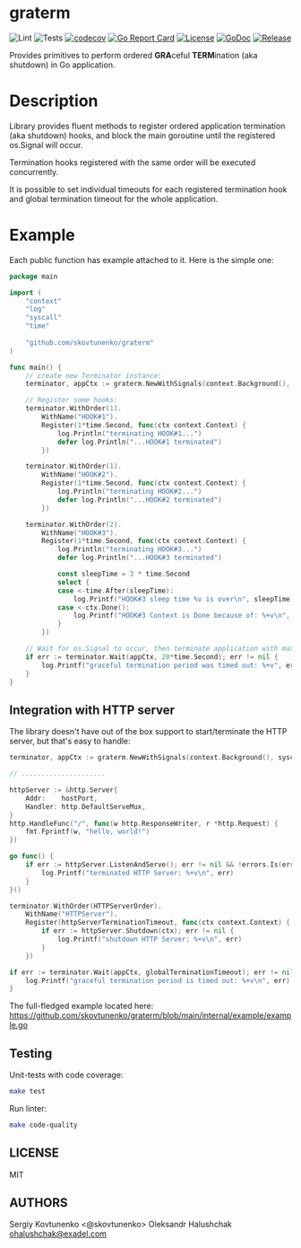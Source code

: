 # graterm

![Lint](https://github.com/skovtunenko/graterm/actions/workflows/golangci-lint.yml/badge.svg?branch=main)
![Tests](https://github.com/skovtunenko/graterm/actions/workflows/test.yml/badge.svg?branch=main)
[![codecov](https://codecov.io/gh/skovtunenko/graterm/branch/main/graph/badge.svg)](https://codecov.io/gh/skovtunenko/graterm)
[![Go Report Card](https://goreportcard.com/badge/github.com/skovtunenko/graterm)](https://goreportcard.com/report/github.com/skovtunenko/graterm)
[![License](https://img.shields.io/github/license/mashape/apistatus.svg)](https://github.com/skovtunenko/graterm/blob/main/LICENSE)
[![GoDoc](https://godoc.org/github.com/skovtunenko/graterm?status.svg)](https://godoc.org/github.com/skovtunenko/graterm)
[![Release](https://img.shields.io/github/release/skovtunenko/graterm.svg?style=flat-square)](https://github.com/skovtunenko/graterm/releases/latest)

Provides primitives to perform ordered **GRA**ceful **TERM**ination (aka shutdown) in Go application.

# Description

Library provides fluent methods to register ordered application termination (aka shutdown) hooks,
and block the main goroutine until the registered os.Signal will occur. 

Termination hooks registered with the same order will be executed concurrently.

It is possible to set individual timeouts for each registered termination hook and global termination timeout for the whole application.

# Example

Each public function has example attached to it. Here is the simple one:

```go
package main

import (
	"context"
	"log"
	"syscall"
	"time"
	
	"github.com/skovtunenko/graterm"
)

func main() {
	// create new Terminator instance:
	terminator, appCtx := graterm.NewWithSignals(context.Background(), syscall.SIGINT, syscall.SIGTERM)

	// Register some hooks:
    terminator.WithOrder(1).
        WithName("HOOK#1").
        Register(1*time.Second, func(ctx context.Context) {
            log.Println("terminating HOOK#1...")
            defer log.Println("...HOOK#1 terminated")
        })

    terminator.WithOrder(1).
        WithName("HOOK#2").
        Register(1*time.Second, func(ctx context.Context) {
            log.Println("terminating HOOK#2...")
            defer log.Println("...HOOK#2 terminated")
        })

    terminator.WithOrder(2).
        WithName("HOOK#3").
        Register(1*time.Second, func(ctx context.Context) {
            log.Println("terminating HOOK#3...")
            defer log.Println("...HOOK#3 terminated")

            const sleepTime = 3 * time.Second
            select {
            case <-time.After(sleepTime):
                log.Printf("HOOK#3 sleep time %v is over\n", sleepTime)
            case <-ctx.Done():
                log.Printf("HOOK#3 Context is Done because of: %+v\n", ctx.Err())
            }
        })

    // Wait for os.Signal to occur, then terminate application with maximum timeout of 20 seconds:
    if err := terminator.Wait(appCtx, 20*time.Second); err != nil {
        log.Printf("graceful termination period was timed out: %+v", err)
    }
}
```

Integration with HTTP server
-----------

The library doesn't have out of the box support to start/terminate the HTTP server, but that's easy to handle:

```go
terminator, appCtx := graterm.NewWithSignals(context.Background(), syscall.SIGINT, syscall.SIGTERM)

// .....................

httpServer := &http.Server{
    Addr:    hostPort,
    Handler: http.DefaultServeMux,
}
http.HandleFunc("/", func(w http.ResponseWriter, r *http.Request) {
    fmt.Fprintf(w, "hello, world!")
})

go func() {
    if err := httpServer.ListenAndServe(); err != nil && !errors.Is(err, http.ErrServerClosed) {
        log.Printf("terminated HTTP Server: %+v\n", err)
    }
}()

terminator.WithOrder(HTTPServerOrder).
    WithName("HTTPServer").
    Register(httpServerTerminationTimeout, func(ctx context.Context) {
        if err := httpServer.Shutdown(ctx); err != nil { 
            log.Printf("shutdown HTTP Server: %+v\n", err)
        }
    })

if err := terminator.Wait(appCtx, globalTerminationTimeout); err != nil {
    log.Printf("graceful termination period is timed out: %+v\n", err)
}
```

The full-fledged example located here: https://github.com/skovtunenko/graterm/blob/main/internal/example/example.go

Testing
-----------
Unit-tests with code coverage:
```bash
make test
```

Run linter:
```bash
make code-quality
```

LICENSE
-----------
MIT

AUTHORS
-----------
Sergiy Kovtunenko <@skovtunenko>
Oleksandr Halushchak <ohalushchak@exadel.com>